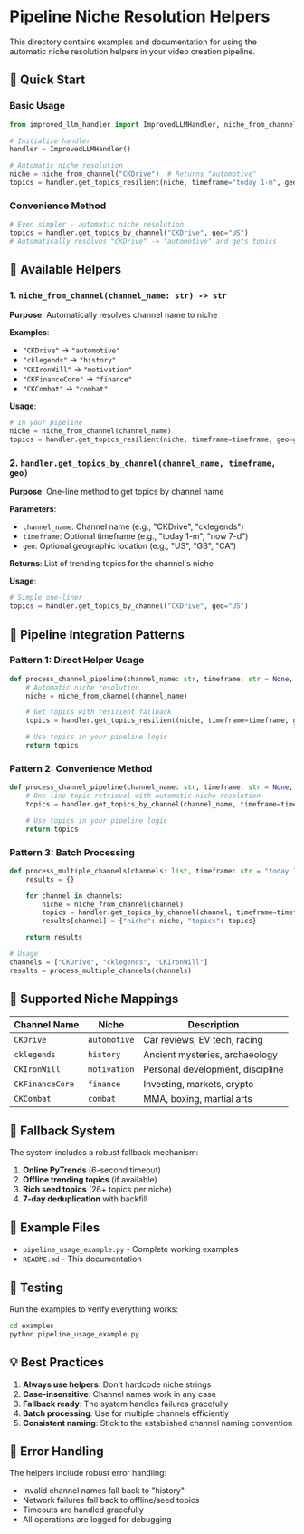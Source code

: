# Pipeline Niche Resolution Helpers

This directory contains examples and documentation for using the automatic niche resolution helpers in your video creation pipeline.

## 🎯 Quick Start

### Basic Usage

```python
from improved_llm_handler import ImprovedLLMHandler, niche_from_channel

# Initialize handler
handler = ImprovedLLMHandler()

# Automatic niche resolution
niche = niche_from_channel("CKDrive")  # Returns "automotive"
topics = handler.get_topics_resilient(niche, timeframe="today 1-m", geo="US")
```

### Convenience Method

```python
# Even simpler - automatic niche resolution
topics = handler.get_topics_by_channel("CKDrive", geo="US")
# Automatically resolves "CKDrive" -> "automotive" and gets topics
```

## 🔧 Available Helpers

### 1. `niche_from_channel(channel_name: str) -> str`

**Purpose**: Automatically resolves channel name to niche

**Examples**:
- `"CKDrive"` → `"automotive"`
- `"cklegends"` → `"history"`
- `"CKIronWill"` → `"motivation"`
- `"CKFinanceCore"` → `"finance"`
- `"CKCombat"` → `"combat"`

**Usage**:
```python
# In your pipeline
niche = niche_from_channel(channel_name)
topics = handler.get_topics_resilient(niche, timeframe=timeframe, geo=geo)
```

### 2. `handler.get_topics_by_channel(channel_name, timeframe, geo)`

**Purpose**: One-line method to get topics by channel name

**Parameters**:
- `channel_name`: Channel name (e.g., "CKDrive", "cklegends")
- `timeframe`: Optional timeframe (e.g., "today 1-m", "now 7-d")
- `geo`: Optional geographic location (e.g., "US", "GB", "CA")

**Returns**: List of trending topics for the channel's niche

**Usage**:
```python
# Simple one-liner
topics = handler.get_topics_by_channel("CKDrive", geo="US")
```

## 🚀 Pipeline Integration Patterns

### Pattern 1: Direct Helper Usage

```python
def process_channel_pipeline(channel_name: str, timeframe: str = None, geo: str = None):
    # Automatic niche resolution
    niche = niche_from_channel(channel_name)

    # Get topics with resilient fallback
    topics = handler.get_topics_resilient(niche, timeframe=timeframe, geo=geo)

    # Use topics in your pipeline logic
    return topics
```

### Pattern 2: Convenience Method

```python
def process_channel_pipeline(channel_name: str, timeframe: str = None, geo: str = None):
    # One-line topic retrieval with automatic niche resolution
    topics = handler.get_topics_by_channel(channel_name, timeframe=timeframe, geo=geo)

    # Use topics in your pipeline logic
    return topics
```

### Pattern 3: Batch Processing

```python
def process_multiple_channels(channels: list, timeframe: str = "today 1-m"):
    results = {}

    for channel in channels:
        niche = niche_from_channel(channel)
        topics = handler.get_topics_by_channel(channel, timeframe=timeframe)
        results[channel] = {"niche": niche, "topics": topics}

    return results

# Usage
channels = ["CKDrive", "cklegends", "CKIronWill"]
results = process_multiple_channels(channels)
```

## 📍 Supported Niche Mappings

| Channel Name | Niche | Description |
|--------------|-------|-------------|
| `CKDrive` | `automotive` | Car reviews, EV tech, racing |
| `cklegends` | `history` | Ancient mysteries, archaeology |
| `CKIronWill` | `motivation` | Personal development, discipline |
| `CKFinanceCore` | `finance` | Investing, markets, crypto |
| `CKCombat` | `combat` | MMA, boxing, martial arts |

## 🔄 Fallback System

The system includes a robust fallback mechanism:

1. **Online PyTrends** (6-second timeout)
2. **Offline trending topics** (if available)
3. **Rich seed topics** (26+ topics per niche)
4. **7-day deduplication** with backfill

## 📝 Example Files

- `pipeline_usage_example.py` - Complete working examples
- `README.md` - This documentation

## 🧪 Testing

Run the examples to verify everything works:

```bash
cd examples
python pipeline_usage_example.py
```

## 💡 Best Practices

1. **Always use helpers**: Don't hardcode niche strings
2. **Case-insensitive**: Channel names work in any case
3. **Fallback ready**: The system handles failures gracefully
4. **Batch processing**: Use for multiple channels efficiently
5. **Consistent naming**: Stick to the established channel naming convention

## 🚨 Error Handling

The helpers include robust error handling:

- Invalid channel names fall back to "history"
- Network failures fall back to offline/seed topics
- Timeouts are handled gracefully
- All operations are logged for debugging
